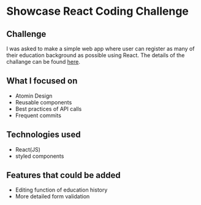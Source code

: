 # Showcase React Coding Challenge

## Challenge

I was asked to  make a simple web app where user can register as many of their education background as possible using React.
The details of the challange can be found [here](https://github.com/Showwcase/Showwcase-React-Challenge).

## What I focused on

* Atomin Design
* Reusable components
* Best practices of API calls
* Frequent commits

## Technologies used

* React(JS)
* styled components

## Features that could be added

* Editing function of education history
* More detailed form validation